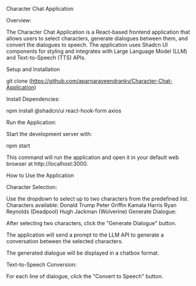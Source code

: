 Character Chat Application

Overview:

The Character Chat Application is a React-based frontend application that allows users to select characters, generate dialogues between them, and convert the dialogues to speech. The application uses Shadcn UI components for styling and integrates with Large Language Model (LLM) and Text-to-Speech (TTS) APIs.



Setup and Installation

git clone (https://github.com/aparnaraveendrankv/Character-Chat-Application)


Install Dependencies:

npm install @shadcn/ui react-hook-form axios

Run the Application:

Start the development server with:

npm start

This command will run the application and open it in your default web browser at http://localhost:3000.

How to Use the Application


Character Selection:

Use the dropdown to select up to two characters from the predefined list.
Characters available:
Donald Trump
Peter Griffin
Kamala Harris
Ryan Reynolds (Deadpool)
Hugh Jackman (Wolverine)
Generate Dialogue:

After selecting two characters, click the "Generate Dialogue" button.

The application will send a prompt to the LLM API to generate a conversation between the selected characters.



The generated dialogue will be displayed in a chatbox format.

Text-to-Speech Conversion:

For each line of dialogue, click the "Convert to Speech" button.
